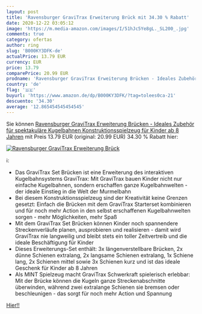 ```yaml
---
layout: post
title: 'Ravensburger GraviTrax Erweiterung Brück mit 34.30 % Rabatt'
date: 2020-12-22 03:05:12
image: 'https://m.media-amazon.com/images/I/51hJc5Ye8gL._SL200_.jpg'
comments: true
category: ofertas
author: ring
slug: 'B000KY3DFK-de'
actualPrice: 13.79 EUR
currency: EUR
price: 13.79
comparePrice: 20.99 EUR
prodname: 'Ravensburger GraviTrax Erweiterung Brücken - Ideales Zubehör für spektakuläre Kugelbahnen  Konstruktionsspielzeug für Kinder ab 8 Jahren'
country: 'de'
flag: '🇩🇪'
buyurl: 'https://www.amazon.de/dp/B000KY3DFK/?tag=tolees0ca-21'
descuento: '34.30'
average: '12.865454545454545'
---
```


Sie können [Ravensburger GraviTrax Erweiterung Brücken - Ideales Zubehör für spektakuläre Kugelbahnen  Konstruktionsspielzeug für Kinder ab 8 Jahren](https://www.amazon.de/dp/B000KY3DFK/?tag=tolees0ca-21) mit Preis 13.79 EUR (original: 20.99 EUR) 34.30 % Rabatt hier:

[![Ravensburger GraviTrax Erweiterung Brück](https://m.media-amazon.com/images/I/51hJc5Ye8gL._SL200_.jpg)](https://www.amazon.de/dp/B000KY3DFK/?tag=tolees0ca-21)

ℹ️:

- Das GraviTrax Set Brücken ist eine Erweiterung des interaktiven Kugelbahnsystems GraviTrax: Mit GraviTrax bauen Kinder nicht nur einfache Kugelbahnen, sondern erschaffen ganze Kugelbahnwelten - der ideale Einstieg in die Welt der Murmelbahn
- Bei diesem Konstruktionsspielzeug sind der Kreativität keine Grenzen gesetzt: Einfach die Brücken mit dem GraviTrax Starterset kombinieren und für noch mehr Action in den selbst erschaffenen Kugelbahnwelten sorgen - mehr Möglichkeiten, mehr Spaß
- Mit dem GraviTrax Set Brücken können Kinder noch spannendere Streckenverläufe planen, ausprobieren und realisieren - damit wird GraviTrax nie langweilig und bleibt stets ein toller Zeitvertreib und die ideale Beschäftigung für Kinder
- Dieses Erweiterungs-Set enthält: 3x längenverstellbare Brücken, 2x dünne Schienen extralang, 2x langsame Schienen extralang, 1x Schiene lang, 2x Schienen mittel sowie 3x Schienen kurz und ist das ideale Geschenk für Kinder ab 8 Jahren
- Als MINT Spielzeug macht GraviTrax Schwerkraft spielerisch erlebbar: Mit der Brücke können die Kugeln ganze Streckenabschnitte überwinden, während zwei extralange Schienen sie bremsen oder beschleunigen - das sorgt für noch mehr Action und Spannung

[Hier!!](https://www.amazon.de/dp/B000KY3DFK/?tag=tolees0ca-21)
